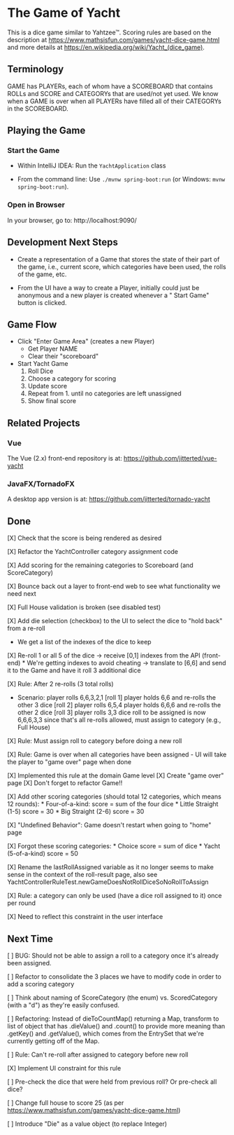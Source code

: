# The Game of Yacht

This is a dice game similar to Yahtzee™.
Scoring rules are based on the description at https://www.mathsisfun.com/games/yacht-dice-game.html and more details
at https://en.wikipedia.org/wiki/Yacht_(dice_game).

## Terminology

GAME has PLAYERs, each of whom have a SCOREBOARD that contains ROLLs and SCORE and CATEGORYs that are used/not yet used.
We know when a GAME is over when all PLAYERs have filled all of their CATEGORYs in the SCOREBOARD.

## Playing the Game

### Start the Game

* Within IntelliJ IDEA: Run the `YachtApplication` class

* From the command line: Use `./mvnw spring-boot:run` (or Windows: `mvnw spring-boot:run`).

### Open in Browser

In your browser, go to: http://localhost:9090/

## Development Next Steps

* Create a representation of a Game that stores the state of their part of the game, i.e., current score, which
  categories have been used, the rolls of the game, etc.

* From the UI have a way to create a Player, initially could just be anonymous and a new player is created whenever a "
  Start Game" button is clicked.

## Game Flow

* Click "Enter Game Area" (creates a new Player)
    * Get Player NAME
    * Clear their "scoreboard"
* Start Yacht Game
    1. Roll Dice
    2. Choose a category for scoring
    3. Update score
    4. Repeat from 1. until no categories are left unassigned
    5. Show final score

## Related Projects

### Vue

The Vue (2.x) front-end repository is at: https://github.com/jitterted/vue-yacht

### JavaFX/TornadoFX

A desktop app version is at: https://github.com/jitterted/tornado-yacht

## Done

[X] Check that the score is being rendered as desired

[X] Refactor the YachtController category assignment code

[X] Add scoring for the remaining categories to Scoreboard (and ScoreCategory)

[X] Bounce back out a layer to front-end web to see what functionality we need next

[X] Full House validation is broken (see disabled test)

[X] Add die selection (checkbox) to the UI to select the dice to "hold back" from a re-roll
   * We get a list of the indexes of the dice to keep

[X] Re-roll 1 or all 5 of the dice
      -> receive [0,1] indexes from the API (front-end)
        * We're getting indexes to avoid cheating
      -> translate to [6,6] and send it to the Game and have it roll 3 additional dice

[X] Rule: After 2 re-rolls (3 total rolls)
    
   * Scenario:
        player rolls 6,6,3,2,1 [roll 1]
        player holds 6,6 and re-rolls the other 3 dice [roll 2]
        player rolls 6,5,4
        player holds 6,6,6 and re-rolls the other 2 dice [roll 3]
        player rolls 3,3
        dice roll to be assigned is now 6,6,6,3,3
        since that's all re-rolls allowed, must assign to category (e.g., Full House)

[X] Rule: Must assign roll to category before doing a new roll

[X] Rule: Game is over when all categories have been assigned - UI will take the player to "game over" page when done

   [X] Implemented this rule at the domain Game level
   [X] Create "game over" page
   [X] Don't forget to refactor Game!!

[X] Add other scoring categories (should total 12 categories, which means 12 rounds): 
     * Four-of-a-kind: score = sum of the four dice
     * Little Straight (1-5) score = 30
     * Big Straight (2-6) score = 30

[X] "Undefined Behavior": Game doesn't restart when going to "home" page

[X] Forgot these scoring categories:
     * Choice score = sum of dice
     * Yacht (5-of-a-kind) score = 50

[X] Rename the lastRollAssigned variable as it no longer seems to make sense in the context of
the roll-result page, also see YachtControllerRuleTest.newGameDoesNotRollDiceSoNoRollToAssign

[X] Rule: a category can only be used (have a dice roll assigned to it) once per round

[X] Need to reflect this constraint in the user interface

## Next Time

[ ] BUG: Should not be able to assign a roll to a category once it's already been assigned.

[ ] Refactor to consolidate the 3 places we have to modify code in order to add a scoring category

[ ] Think about naming of ScoreCategory (the enum) vs. ScoredCategory (with a "d") as they're easily confused.

[ ] Refactoring: Instead of dieToCountMap() returning a Map, transform to list of object that has .dieValue() and
.count() to provide more meaning than .getKey() and .getValue(), which comes from the EntrySet that we're currently
getting off of the Map.

[ ] Rule: Can't re-roll after assigned to category before new roll

[X] Implement UI constraint for this rule

[ ] Pre-check the dice that were held from previous roll? Or pre-check all dice?

[ ] Change full house to score 25 (as per https://www.mathsisfun.com/games/yacht-dice-game.html)
  
[ ] Introduce "Die" as a value object (to replace Integer)
